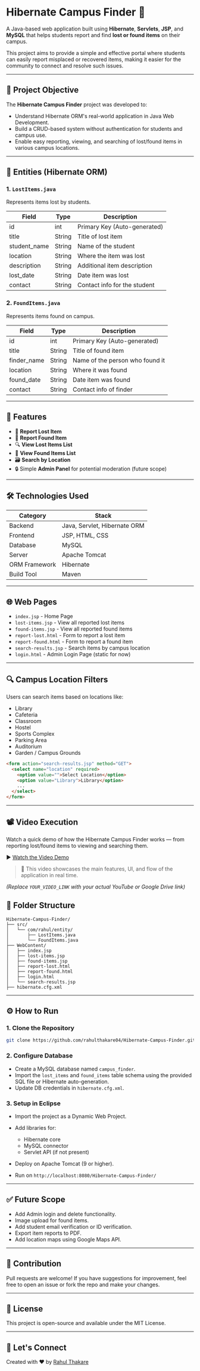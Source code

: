 # Hibernate Campus Finder 🛝

A Java-based web application built using **Hibernate**, **Servlets**, **JSP**, and **MySQL** that helps students report and find **lost or found items** on their campus.

This project aims to provide a simple and effective portal where students can easily report misplaced or recovered items, making it easier for the community to connect and resolve such issues.

---

## 📌 Project Objective

The **Hibernate Campus Finder** project was developed to:

* Understand Hibernate ORM's real-world application in Java Web Development.
* Build a CRUD-based system without authentication for students and campus use.
* Enable easy reporting, viewing, and searching of lost/found items in various campus locations.

---

## 📂 Entities (Hibernate ORM)

### 1. `LostItems.java`

Represents items lost by students.

| Field         | Type   | Description                  |
| ------------- | ------ | ---------------------------- |
| id            | int    | Primary Key (Auto-generated) |
| title         | String | Title of lost item           |
| student\_name | String | Name of the student          |
| location      | String | Where the item was lost      |
| description   | String | Additional item description  |
| lost\_date    | String | Date item was lost           |
| contact       | String | Contact info for the student |

### 2. `FoundItems.java`

Represents items found on campus.

| Field        | Type   | Description                     |
| ------------ | ------ | ------------------------------- |
| id           | int    | Primary Key (Auto-generated)    |
| title        | String | Title of found item             |
| finder\_name | String | Name of the person who found it |
| location     | String | Where it was found              |
| found\_date  | String | Date item was found             |
| contact      | String | Contact info of finder          |

---

## 🧠 Features

* 📅 **Report Lost Item**
* 📄 **Report Found Item**
* 🔍 **View Lost Items List**
* 👀 **View Found Items List**
* 🗃️ **Search by Location**
* 🔒 Simple **Admin Panel** for potential moderation (future scope)

---

## 🛠️ Technologies Used

| Category      | Stack                         |
| ------------- | ----------------------------- |
| Backend       | Java, Servlet, Hibernate ORM  |
| Frontend      | JSP, HTML, CSS                |
| Database      | MySQL                         |
| Server        | Apache Tomcat                 |
| ORM Framework | Hibernate                     |
| Build Tool    |   Maven

---

## 🌐 Web Pages

* `index.jsp` - Home Page
* `lost-items.jsp` - View all reported lost items
* `found-items.jsp` - View all reported found items
* `report-lost.html` - Form to report a lost item
* `report-found.html` - Form to report a found item
* `search-results.jsp` - Search items by campus location
* `login.html` - Admin Login Page (static for now)

---

## 🔍 Campus Location Filters

Users can search items based on locations like:

* Library
* Cafeteria
* Classroom
* Hostel
* Sports Complex
* Parking Area
* Auditorium
* Garden / Campus Grounds

```html
<form action="search-results.jsp" method="GET">
  <select name="location" required>
    <option value="">Select Location</option>
    <option value="Library">Library</option>
    ...
  </select>
</form>
```

---
## 📽️ Video Execution

Watch a quick demo of how the Hibernate Campus Finder works — from reporting lost/found items to viewing and searching them.

▶️ [Watch the Video Demo](https://www.youtube.com/watch?v=YOUR_VIDEO_LINK)

> 🎥 This video showcases the main features, UI, and flow of the application in real time.

*(Replace `YOUR_VIDEO_LINK` with your actual YouTube or Google Drive link)*


## 📁 Folder Structure

```
Hibernate-Campus-Finder/
├── src/
│   └── com/rahul/entity/
│       ├── LostItems.java
│       └── FoundItems.java
├── WebContent/
│   ├── index.jsp
│   ├── lost-items.jsp
│   ├── found-items.jsp
│   ├── report-lost.html
│   ├── report-found.html
│   ├── login.html
│   └── search-results.jsp
├── hibernate.cfg.xml
```

---

## ⚙️ How to Run

### 1. Clone the Repository

```bash
git clone https://github.com/rahulthakare04/Hibernate-Campus-Finder.git
```

### 2. Configure Database

* Create a MySQL database named `campus_finder`.
* Import the `lost_items` and `found_items` table schema using the provided SQL file or Hibernate auto-generation.
* Update DB credentials in `hibernate.cfg.xml`.

### 3. Setup in Eclipse

* Import the project as a Dynamic Web Project.
* Add libraries for:

  * Hibernate core
  * MySQL connector
  * Servlet API (if not present)
* Deploy on Apache Tomcat (9 or higher).
* Run on `http://localhost:8080/Hibernate-Campus-Finder/`

---

## ✅ Future Scope

* Add Admin login and delete functionality.
* Image upload for found items.
* Add student email verification or ID verification.
* Export item reports to PDF.
* Add location maps using Google Maps API.

---

## 🤝 Contribution

Pull requests are welcome! If you have suggestions for improvement, feel free to open an issue or fork the repo and make your changes.

---

## 📜 License

This project is open-source and available under the MIT License.

---

## 💬 Let's Connect

Created with ❤️ by [Rahul Thakare](https://github.com/rahulthakare04)
